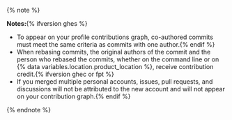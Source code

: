 {% note %}

**Notes:**{% ifversion ghes %}
- To appear on your profile contributions graph, co-authored commits must meet the same criteria as commits with one author.{% endif %}
- When rebasing commits, the original authors of the commit and the person who rebased the commits, whether on the command line or on {% data variables.location.product_location %}, receive contribution credit.{% ifversion ghec or fpt %}
- If you merged multiple personal accounts, issues, pull requests, and discussions will not be attributed to the new account and will not appear on your contribution graph.{% endif %}

{% endnote %}
